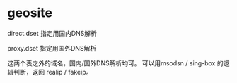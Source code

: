 # geosite

direct.dset 指定用国内DNS解析

proxy.dset 指定用国外DNS解析

这两个表之外的域名，国内/国外DNS解析均可。
  可以用msodsn / sing-box  的逻辑判断，返回 realip / fakeip。
